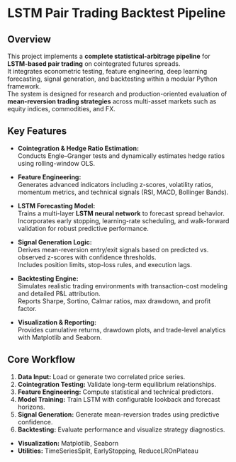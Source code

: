# LSTM Pair Trading Backtest Pipeline

## Overview
This project implements a **complete statistical-arbitrage pipeline** for **LSTM-based pair trading** on cointegrated futures spreads.  
It integrates econometric testing, feature engineering, deep learning forecasting, signal generation, and backtesting within a modular Python framework.  
The system is designed for research and production-oriented evaluation of **mean-reversion trading strategies** across multi-asset markets such as equity indices, commodities, and FX.


## Key Features

- **Cointegration & Hedge Ratio Estimation:**  
  Conducts Engle–Granger tests and dynamically estimates hedge ratios using rolling-window OLS.

- **Feature Engineering:**  
  Generates advanced indicators including z-scores, volatility ratios, momentum metrics, and technical signals (RSI, MACD, Bollinger Bands).

- **LSTM Forecasting Model:**  
  Trains a multi-layer **LSTM neural network** to forecast spread behavior.  
  Incorporates early stopping, learning-rate scheduling, and walk-forward validation for robust predictive performance.

- **Signal Generation Logic:**  
  Derives mean-reversion entry/exit signals based on predicted vs. observed z-scores with confidence thresholds.  
  Includes position limits, stop-loss rules, and execution lags.

- **Backtesting Engine:**  
  Simulates realistic trading environments with transaction-cost modeling and detailed P&L attribution.  
  Reports Sharpe, Sortino, Calmar ratios, max drawdown, and profit factor.

- **Visualization & Reporting:**  
  Provides cumulative returns, drawdown plots, and trade-level analytics with Matplotlib and Seaborn.

## Core Workflow

1. **Data Input:** Load or generate two correlated price series.  
2. **Cointegration Testing:** Validate long-term equilibrium relationships.  
3. **Feature Engineering:** Compute statistical and technical predictors.  
4. **Model Training:** Train LSTM with configurable lookback and forecast horizons.  
5. **Signal Generation:** Generate mean-reversion trades using predictive confidence.  
6. **Backtesting:** Evaluate performance and visualize strategy diagnostics.

- **Visualization:** Matplotlib, Seaborn  
- **Utilities:** TimeSeriesSplit, EarlyStopping, ReduceLROnPlateau
